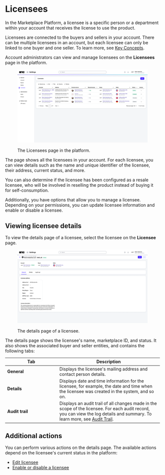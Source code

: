 # Licensees

In the Marketplace Platform, a licensee is a specific person or a department within your account that receives the license to use the product.&#x20;

Licensees are connected to the buyers and sellers in your account. There can be multiple licensees in an account, but each licensee can only be linked to one buyer and one seller. To learn more, see [Key Concepts](../../../marketplace-platform/getting-started/key-concepts.md).

Account administrators can view and manage licensees on the **Licensees** page in the platform.&#x20;

<div data-with-frame="true"><figure><img src="../../../.gitbook/assets/settings_licensees.png" alt=""><figcaption><p>The Licensees page in the platform.</p></figcaption></figure></div>

The page shows all the licensees in your account. For each licensee, you can view details such as the name and unique identifier of the licensee, their address, current status, and more.&#x20;

You can also determine if the licensee has been configured as a resale licensee, who will be involved in reselling the product instead of buying it for self-consumption.&#x20;

Additionally, you have options that allow you to manage a licensee. Depending on your permissions, you can update licensee information and enable or disable a licensee.

## Viewing licensee details <a href="#subscription-details" id="subscription-details"></a>

To view the details page of a licensee, select the licensee on the **Licensee** page.&#x20;

<div data-with-frame="true"><figure><img src="../../../.gitbook/assets/settings_licensee_details_page.png" alt=""><figcaption><p>The details page of a licensee.</p></figcaption></figure></div>

The details page shows the licensee's name, marketplace ID, and status. It also shows the associated buyer and seller entities, and contains the following tabs:&#x20;

<table><thead><tr><th width="156">Tab</th><th>Description</th></tr></thead><tbody><tr><td><strong>General</strong></td><td>Displays the licensee's mailing address and contact person details. </td></tr><tr><td><strong>Details</strong></td><td>Displays date and time information for the licensee, for example, the date and time when the licensee was created in the system, and so on.</td></tr><tr><td><strong>Audit trail</strong></td><td>Displays an audit trail of all changes made in the scope of the licensee. For each audit record, you can view the log details and summary. To learn more, see <a href="../audit-trail.md">Audit Trail</a>.</td></tr></tbody></table>

## Additional actions

You can perform various actions on the details page. The available actions depend on the licensee's current status in the platform:

* [Edit licensee](edit-licensees.md)
* [Enable or disable a licensee](enable-or-disable-licensees.md)

